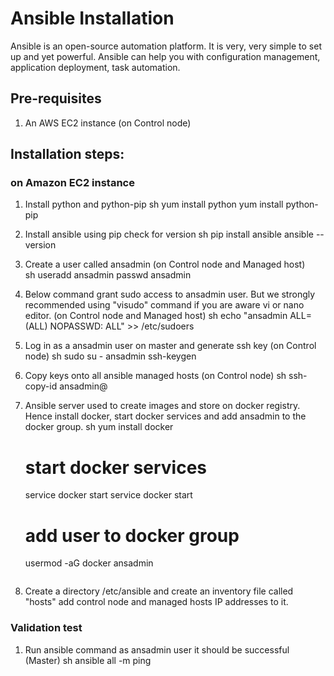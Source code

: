 # Ansible Installation

Ansible is an open-source automation platform. It is very, very simple to set up and yet powerful. Ansible can help you with configuration management, application deployment, task automation.

## Pre-requisites

1. An AWS EC2 instance (on Control node)

## Installation steps:
### on Amazon EC2 instance

1. Install python and python-pip
   sh
   yum install python
   yum install python-pip
   
1. Install ansible using pip check for version
   sh
    pip install ansible
   ansible --version
   
   
1. Create a user called ansadmin (on Control node and Managed host)  
   sh
   useradd ansadmin
   passwd ansadmin
   
1. Below command grant sudo access to ansadmin user. But we strongly recommended using "visudo" command if you are aware vi or nano editor.  (on Control node and Managed host)
    sh
   echo "ansadmin ALL=(ALL) NOPASSWD: ALL" >> /etc/sudoers
   
   
1. Log in as a ansadmin user on master and generate ssh key (on Control node)
    sh 
   sudo su - ansadmin
   ssh-keygen
    
1. Copy keys onto all ansible managed hosts (on Control node)
     sh 
   ssh-copy-id ansadmin@<target-server>
   

1. Ansible server used to create images and store on docker registry. Hence install docker, start docker services and add ansadmin to the docker group. 
    sh
   yum install docker
   
   # start docker services 
   service docker start
   service docker start 
   
   # add user to docker group 
   usermod -aG docker ansadmin

   ```
1. Create a directory /etc/ansible and create an inventory file called "hosts" add control node and managed hosts IP addresses to it. 
 
### Validation test

   
1. Run ansible command as ansadmin user it should be successful (Master)
   sh 
   ansible all -m ping
   
